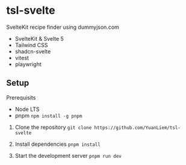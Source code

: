 # tsl-svelte

SvelteKit recipe finder using dummyjson.com

- SvelteKit & Svelte 5
- Tailwind CSS
- shadcn-svelte
- vitest
- playwright

## Setup

Prerequisits

- Node LTS
- pnpm `npm install -g pnpm`

1. Clone the repository
   `git clone https://github.com/YuanLiem/tsl-svelte`

2. Install dependencies
   `pnpm install`

3. Start the development server
   `pnpm run dev`
